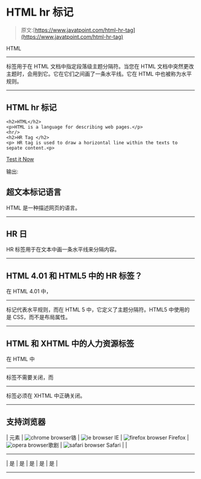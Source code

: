 # HTML hr 标记

> 原文:[https://www.javatpoint.com/html-hr-tag](https://www.javatpoint.com/html-hr-tag)

HTML

* * *

标签用于在 HTML 文档中指定段落级主题分隔符。当您在 HTML 文档中突然更改主题时，会用到它。它在它们之间画了一条水平线。它在 HTML 中也被称为水平规则。

* * *

## HTML hr 标记

```
<h2>HTML</h2>
<p>HTML is a language for describing web pages.</p>
<hr/>
<h2>HR Tag </h2>
<p> HR tag is used to draw a horizontal line within the texts to sepate content.<p>

```

[Test it Now](https://www.javatpoint.com/oprweb/test.jsp?filename=htmlhrtag1)

输出:

## 超文本标记语言

HTML 是一种描述网页的语言。

* * *

## HR 日

HR 标签用于在文本中画一条水平线来分隔内容。

* * *

## HTML 4.01 和 HTML5 中的 HR 标签？

在 HTML 4.01 中，

* * *

标记代表水平规则，而在 HTML 5 中，它定义了主题分隔符。HTML5 中使用的是 CSS，而不是布局属性。

* * *

## HTML 和 XHTML 中的人力资源标签

在 HTML 中

* * *

标签不需要关闭，而

* * *

标签必须在 XHTML 中正确关闭。

* * *

## 支持浏览器

| 元素 | ![chrome browser](../Images/4fbdc93dc2016c5049ed108e7318df19.png)铬 | ![ie browser](../Images/83dd23df1fe8373fd5bf054b2c1dd88b.png) IE | ![firefox browser](../Images/4f001fff393888a8a807ed29b28145d1.png) Firefox | ![opera browser](../Images/6cad4a592cc69a052056a0577b4aac65.png)歌剧 | ![safari browser](../Images/a0f6a9711a92203c5dc5c127fe9c9fca.png) Safari |
| 

* * *

 | 是 | 是 | 是 | 是 | 是 |

* * *